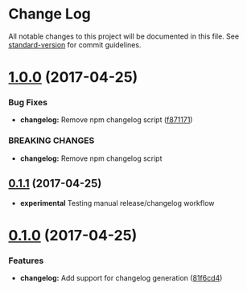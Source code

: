 # Change Log

All notable changes to this project will be documented in this file.
See [standard-version](https://github.com/conventional-changelog/standard-version) for commit guidelines.

<a name="1.0.0"></a>
# [1.0.0](https://github.com/brentertz/lerna-sandbox/compare/@brentertz/lerna-sandbox-hello-world@0.1.1...@brentertz/lerna-sandbox-hello-world@1.0.0) (2017-04-25)


### Bug Fixes

* **changelog:** Remove npm changelog script ([f871171](https://github.com/brentertz/lerna-sandbox/commit/f871171))


### BREAKING CHANGES

* **changelog:** Remove npm changelog script




<a name="0.1.1"></a>
## [0.1.1](https://github.com/brentertz/lerna-sandbox/compare/@brentertz/lerna-sandbox-hello-world@0.0.5...@brentertz/lerna-sandbox-hello-world@0.1.1) (2017-04-25)

* **experimental** Testing manual release/changelog workflow


<a name="0.1.0"></a>
# [0.1.0](https://github.com/brentertz/lerna-sandbox/compare/@brentertz/lerna-sandbox-hello-world@0.0.6...@brentertz/lerna-sandbox-hello-world@0.1.0) (2017-04-25)


### Features

* **changelog:** Add support for changelog generation ([81f6cd4](https://github.com/brentertz/lerna-sandbox/commit/81f6cd4))
